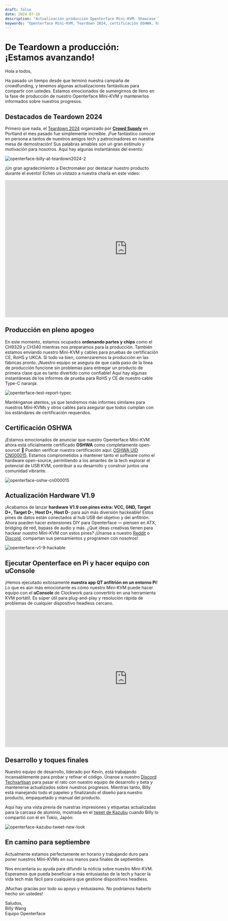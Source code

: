 ```yaml
---
draft: false
date: 2024-07-16
description: "Actualización producción Openterface Mini-KVM: Showcase Teardown 2024 exitoso, certificación OSHWA obtenida, lanzamiento hardware V1.9 con pines hackeables, y en camino para entrega septiembre. ¡Más compatibilidad Raspberry Pi e integración uConsole!"
keywords: "Openterface Mini-KVM, Teardown 2024, certificación OSHWA, hardware V1.9, actualización producción, compatibilidad Raspberry Pi, integración uConsole, hardware open source, certificación CE, cumplimiento RoHS, hardware hackeable, USB KVM, producción tech, evento Crowd Supply"
---
```


# De Teardown a producción: ¡Estamos avanzando!

Hola a todos,

Ha pasado un tiempo desde que terminó nuestra campaña de crowdfunding, y tenemos algunas actualizaciones fantásticas para compartir con ustedes. Estamos emocionados de sumergirnos de lleno en la fase de producción de nuestro Openterface Mini-KVM y mantenerlos informados sobre nuestros progresos.

## Destacados de Teardown 2024

Primero que nada, el [Teardown 2024](https://x.com/TechxArtisan/status/1810619822948090092) organizado por [**Crowd Supply**](https://www.crowdsupply.com/teardown/portland-2024) en Portland el mes pasado fue simplemente increíble. ¡Fue fantástico conocer en persona a tantos de nuestros amigos tech y patrocinadores en nuestra mesa de demostración! Sus palabras amables son un gran estímulo y motivación para nosotros. Aquí hay algunas instantáneas del evento:

![openterface-billy-at-teardown2024-2](https://www.crowdsupply.com/img/f0a2/16c34150-c59a-40d0-ab77-7c5dada8f0a2/openterface-billy-at-teardown2024-2_jpg_gallery-lg.jpg)

¡Un gran agradecimiento a Electromaker por destacar nuestro producto durante el evento! Echen un vistazo a nuestra charla en este video:

<iframe width="800" height="450" src="https://www.youtube.com/embed/K0EuMSQEwKo" title="YouTube video player" frameborder="0" allow="accelerometer; autoplay; clipboard-write; encrypted-media; gyroscope; picture-in-picture; web-share" allowfullscreen></iframe>

## Producción en pleno apogeo

En este momento, estamos ocupados **ordenando partes y chips** como el CH9329 y CH340 mientras nos preparamos para la producción. También estamos enviando nuestro Mini-KVM y cables para pruebas de certificación CE, RoHS y UKCA. Si todo va bien, comenzaremos la producción en las fábricas pronto. ¡Nuestro equipo se asegura de que cada paso de la línea de producción funcione sin problemas para entregar un producto de primera clase que es tanto divertido como confiable! Aquí hay algunas instantáneas de los informes de prueba para RoHS y CE de nuestro cable Type-C naranja:

![openterface-test-report-typec](https://www.crowdsupply.com/img/8d57/cd1d5f8e-820b-40c2-b758-1f075e2e8d57/openterface-test-report-typec_jpg_gallery-lg.jpg)

Manténganse atentos, ya que tendremos más informes similares para nuestros Mini-KVMs y otros cables para asegurar que todos cumplan con los estándares de certificación requeridos.

## Certificación OSHWA

¡Estamos emocionados de anunciar que nuestro Openterface Mini-KVM ahora está oficialmente certificado **OSHWA** como completamente open-source! 🥳 Pueden verificar nuestra certificación aquí: [OSHWA UID CN000015](https://certification.oshwa.org/cn000015.html). Estamos comprometidos a mantener tanto el software como el hardware open-source, permitiendo a los amantes de la tech explorar el potencial de USB KVM, contribuir a su desarrollo y construir juntos una comunidad vibrante.

![openterface-oshw-cn000015](https://www.crowdsupply.com/img/925a/fbf33f8d-0c0d-405e-bb34-6e0038c9925a/openterface-oshw-cn000015_jpg_md-xl.jpg)

## Actualización Hardware V1.9

¡Acabamos de lanzar **hardware V1.9 con pines extra: VCC, GND, Target D+, Target D-, Host D+, Host D-** para aún más diversión hackeable! Estos pines de datos están conectados al hub USB del objetivo y del anfitrión. Ahora pueden hacer extensiones DIY para Openterface — piensen en ATX, bridging de red, bypass de audio y más. ¿Qué ideas creativas tienen para hackear nuestro Mini-KVM con estos pines? ¡Únanse a nuestro [Reddit](/reddit) o [Discord](/discord), compartan sus pensamientos y programen con nosotros!

![openterface-v1-9-hackable](https://www.crowdsupply.com/img/caf8/7b5bb696-2342-487a-b0e8-aa137e6dcaf8/openterface-v1-9-hackable_jpg_md-xl.jpg)

## Ejecutar Openterface en Pi y hacer equipo con uConsole

¡Hemos ejecutado exitosamente **nuestra app QT anfitrión en un entorno Pi**! Lo que es aún más emocionante es cómo nuestro Mini-KVM puede hacer equipo con el **uConsole** de Clockwork para convertirlo en una herramienta KVM portátil. Es súper útil para plug-and-play y resolución rápida de problemas de cualquier dispositivo headless cercano.

<iframe width="800" height="450" src="https://www.youtube.com/embed/n7k_FwgM9kA" title="YouTube video player" frameborder="0" allow="accelerometer; autoplay; clipboard-write; encrypted-media; gyroscope; picture-in-picture; web-share" allowfullscreen></iframe>

## Desarrollo y toques finales

Nuestro equipo de desarrollo, liderado por Kevin, está trabajando incansablemente para probar y refinar el código. Únanse a nuestro [Discord Techxartisan](/discord) para pasar el rato con nuestro equipo de desarrollo y beta y mantenerse actualizados sobre nuestros progresos. Mientras tanto, Billy está manejando todo el papeleo y finalizando el diseño para nuestro producto, empaquetado y manual del producto.

Aquí hay una vista previa de nuestras impresiones y etiquetas actualizadas para la carcasa de aluminio, mostrada en el [tweet de Kazubu](https://x.com/_kazubu/status/1803442407800971612) cuando Billy lo compartió con él en Tokio, Japón:

![openterface-kazubu-tweet-new-look](https://www.crowdsupply.com/img/a680/71cdf2d7-27a3-4b93-8271-b3e82229a680/openterface-kazubu-tweet-new-look_jpg_md-xl.jpg)

## En camino para septiembre

Actualmente estamos perfectamente en horario y trabajando duro para poner nuestros Mini-KVMs en sus manos para finales de septiembre.

Nos encantaría su ayuda para difundir la noticia sobre nuestro Mini-KVM. Esperamos que pueda beneficiar a más entusiastas de la tech y hacer la vida tech más fácil para cualquiera que gestione dispositivos headless.

¡Muchas gracias por todo su apoyo y entusiasmo. No podríamos haberlo hecho sin ustedes!

Saludos,  
Billy Wang  
Equipo Openterface
